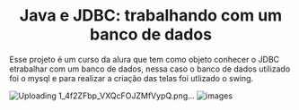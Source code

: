 <h1 align="center"> Java e JDBC: trabalhando com um banco de dados </h1>

Esse projeto é um curso da alura que tem como objeto conhecer o JDBC etrabalhar  com um banco de dados, nessa caso o banco de dados utilizado foi o mysql e para realizar a criação das telas foi utlizado o swing.

![Uploading 1_4f2ZFbp_VXQcFOJZMfVypQ.png…]()
![images](https://user-images.githubusercontent.com/17580966/168444209-fba43b31-59fe-45f3-a684-cb186ab85870.jpg)


